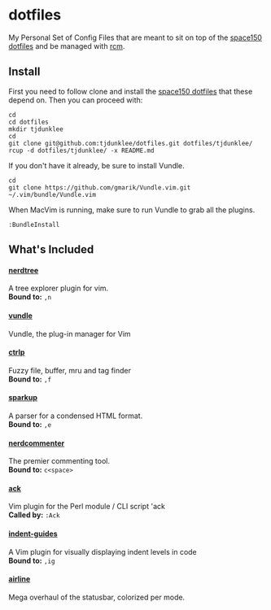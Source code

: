 dotfiles
========

My Personal Set of Config Files that are meant to sit on top of the [space150
dotfiles](https://github.com/space150/dotfiles) and be managed with
[rcm](https://github.com/thoughtbot/rcm).

## Install

First you need to follow clone and install the [space150
dotfiles](https://github.com/space150/dotfiles) that these depend on. Then you can proceed with:

```
cd
cd dotfiles
mkdir tjdunklee
cd
git clone git@github.com:tjdunklee/dotfiles.git dotfiles/tjdunklee/
rcup -d dotfiles/tjdunklee/ -x README.md
```

If you don't have it already, be sure to install Vundle.

```
cd
git clone https://github.com/gmarik/Vundle.vim.git ~/.vim/bundle/Vundle.vim
```

When MacVim is running, make sure to run Vundle to grab all the plugins.

```
:BundleInstall
```

## What's Included

#### [nerdtree](https://github.com/scrooloose/nerdtree)
A tree explorer plugin for vim.  
**Bound to:** `,n`

#### [vundle](https://github.com/gmarik/vundle)
Vundle, the plug-in manager for Vim

#### [ctrlp](https://github.com/kien/ctrlp.vim)
Fuzzy file, buffer, mru and tag finder  
**Bound to:** `,f`

#### [sparkup](https://github.com/rstacruz/sparkup)
A parser for a condensed HTML format.  
**Bound to:** `,e`

#### [nerdcommenter](https://github.com/scrooloose/nerdcommenter)
The premier commenting tool.  
**Bound to:** `c<space>`

#### [ack](https://github.com/mileszs/ack.vim)
Vim plugin for the Perl module / CLI script 'ack  
**Called by:** `:Ack`

#### [indent-guides](https://github.com/nathanaelkane/vim-indent-guides)
A Vim plugin for visually displaying indent levels in code  
**Bound to:** `,ig`

#### [airline](https://github.com/vim-airline/vim-airline)
Mega overhaul of the statusbar, colorized per mode.


